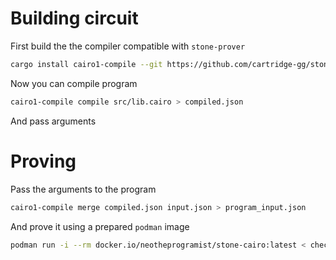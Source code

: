 # Building circuit

First build the the compiler compatible with `stone-prover`

```bash
cargo install cairo1-compile --git https://github.com/cartridge-gg/stone-prover --rev 61fe80f79c6b55415e84763da7ec0cae822d437e
```

Now you can compile program

```bash
cairo1-compile compile src/lib.cairo > compiled.json
```

And pass arguments

# Proving

Pass the arguments to the program

```bash
cairo1-compile merge compiled.json input.json > program_input.json
```

And prove it using a prepared `podman` image

```bash
podman run -i --rm docker.io/neotheprogramist/stone-cairo:latest < checker_input.json
```
